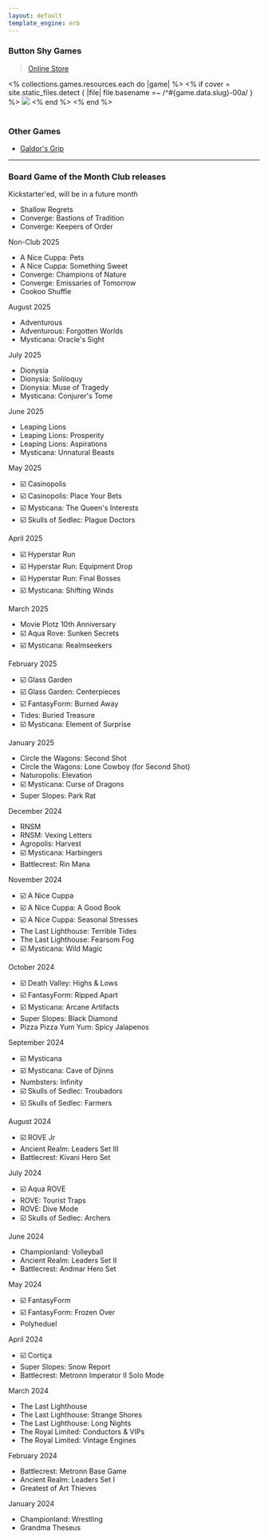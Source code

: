```yaml
---
layout: default
template_engine: erb
---
```


### Button Shy Games

<blockquote><a href="https://buttonshygames.com/">Online Store</a></blockquote>

<div class="covers">
  <% collections.games.resources.each do |game| %>
    <% if cover = site.static_files.detect { |file| file.basename =~ /^#{game.data.slug}-00a/ } %>
      <a href="/games/<%= game.data.slug %>"><img src="<%= cover.relative_path %>" /></a>
    <% end %>
  <% end %>
</div>
<br/>

### Other Games

- [Galdor's Grip](/games/galdors-grip/)

---

### Board Game of the Month Club releases

Kickstarter'ed, will be in a future month
- Shallow Regrets
- Converge: Bastions of Tradition
- Converge: Keepers of Order

Non-Club 2025
- A Nice Cuppa: Pets
- A Nice Cuppa: Something Sweet
- Converge: Champions of Nature
- Converge: Emissaries of Tomorrow
- Cookoo Shuffle

August 2025
- Adventurous
- Adventurous: Forgotten Worlds
- Mysticana: Oracle's Sight

July 2025
- Dionysia
- Dionysia: Soliloquy
- Dionysia: Muse of Tragedy
- Mysticana: Conjurer's Tome

June 2025
- Leaping Lions
- Leaping Lions: Prosperity
- Leaping Lions: Aspirations
- Mysticana: Unnatural Beasts

May 2025
- ☑️ Casinopolis
- ☑️ Casinopolis: Place Your Bets
- ☑️ Mysticana: The Queen's Interests
- ☑️ Skulls of Sedlec: Plague Doctors

April 2025
- ☑️ Hyperstar Run
- ☑️ Hyperstar Run: Equipment Drop
- ☑️ Hyperstar Run: Final Bosses
- ☑️ Mysticana: Shifting Winds

March 2025
- Movie Plotz 10th Anniversary
- ☑️ Aqua Rove: Sunken Secrets
- ☑️ Mysticana: Realmseekers

February 2025
- ☑️ Glass Garden
- ☑️ Glass Garden: Centerpieces
- ☑️ FantasyForm: Burned Away
- Tides: Buried Treasure
- ☑️ Mysticana: Element of Surprise

January 2025
- Circle the Wagons: Second Shot
- Circle the Wagons: Lone Cowboy (for Second Shot)
- Naturopolis: Elevation
- ☑️ Mysticana: Curse of Dragons
- Super Slopes: Park Rat

December 2024
- RNSM
- RNSM: Vexing Letters
- Agropolis: Harvest
- ☑️ Mysticana: Harbingers
- Battlecrest: Rin Mana

November 2024
- ☑️ A Nice Cuppa
- ☑️ A Nice Cuppa: A Good Book
- ☑️ A Nice Cuppa: Seasonal Stresses
- The Last Lighthouse: Terrible Tides
- The Last Lighthouse: Fearsom Fog
- ☑️ Mysticana: Wild Magic

October 2024
- ☑️ Death Valley: Highs & Lows
- ☑️ FantasyForm: Ripped Apart
- ☑️ Mysticana: Arcane Artifacts
- Super Slopes: Black Diamond
- Pizza Pizza Yum Yum: Spicy Jalapenos

September 2024
- ☑️ Mysticana
- ☑️ Mysticana: Cave of Djinns
- Numbsters: Infinity
- ☑️ Skulls of Sedlec: Troubadors
- ☑️ Skulls of Sedlec: Farmers

August 2024
- ☑️ ROVE Jr
- Ancient Realm: Leaders Set III
- Battlecrest: Kivani Hero Set

July 2024
- ☑️ Aqua ROVE
- ROVE: Tourist Traps
- ROVE: Dive Mode
- ☑️ Skulls of Sedlec: Archers

June 2024
- Championland: Volleyball
- Ancient Realm: Leaders Set II
- Battlecrest: Andmar Hero Set

May 2024
- ☑️ FantasyForm
- ☑️ FantasyForm: Frozen Over
- Polyheduel

April 2024
- ☑️ Cortiça
- Super Slopes: Snow Report
- Battlecrest: Metronn Imperator II Solo Mode

March 2024
- The Last Lighthouse
- The Last Lighthouse: Strange Shores
- The Last Lighthouse: Long Nights
- The Royal Limited: Conductors & VIPs
- The Royal Limited: Vintage Engines

February 2024
- Battlecrest: Metronn Base Game
- Ancient Realm: Leaders Set I
- Greatest of Art Thieves

January 2024
- Championland: Wrestling
- Grandma Theseus
